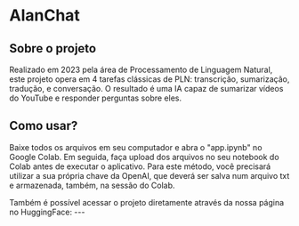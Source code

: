 # AlanChat

## Sobre o projeto
Realizado em 2023 pela área de Processamento de Linguagem Natural, este projeto opera em 4 tarefas clássicas de PLN: transcrição, sumarização, tradução, e conversação. O resultado é uma IA capaz de sumarizar vídeos do YouTube e responder perguntas sobre eles.


## Como usar?
Baixe todos os arquivos em seu computador e abra o "app.ipynb" no Google Colab. Em seguida, faça upload dos arquivos no seu notebook do Colab antes de executar o aplicativo. Para este método, você precisará utilizar a sua própria chave da OpenAI, que deverá ser salva num arquivo txt e armazenada, também, na sessão do Colab.

Também é possível acessar o projeto diretamente através da nossa página no HuggingFace: ---
